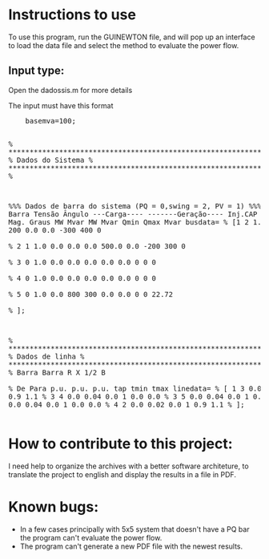 <!DOCTYPE html>
<html>
<head>
</head>
  <body>
    <h1>Instructions to use</h1>
    <p> To use this program, run the GUINEWTON file, and will pop up an interface to load the data file and select the method to evaluate the power flow.</p>
        <h2>Input type: </h2>
    <p>Open the dadossis.m for more details</p>
    <p>The input must have this format<p>
    <pre>
    basemva=100;

% ********************************************************************** %
%                             Dados do Sistema
% ********************************************************************** %

%%% Dados de barra do sistema (PQ = 0,swing = 2, PV = 1)
%%%
%        Barra Barra  Tensão  Ângulo   ---Carga----    -------Geração----     Inj.CAP
%        No    Tipo    Mag.    Graus    MW    Mvar      MW  Mvar  Qmin Qmax    Mvar
busdata=
%        [1       2     1.0     0.0     500    200       0.0  0.0   -300 400      0   
%         2       1     1.0     0.0     0.0    0.0     500.0  0.0   -200 300      0   
%         3       0     1.0     0.0     0.0    0.0       0.0  0.0     0   0       0    
%         4       0     1.0     0.0     0.0    0.0       0.0  0.0     0   0       0    
%         5       0     1.0     0.0     800    300       0.0  0.0     0   0     22.72  
%         ];
        

% ********************************************************************** %
%                             Dados de linha
% ********************************************************************** %
%         Barra  Barra    R      X     1/2 B   
%         De     Para    p.u.   p.u.   p.u.   tap   tmin tmax
linedata=
%         [ 1      3      0.0    0.02   0.0     1     0.9  1.1
%           3      4      0.0    0.04   0.0     1     0.0  0.0
%           3      5      0.0    0.04   0.0     1     0.0  0.0
%           4      5      0.0    0.04   0.0     1     0.0  0.0
%           4      2      0.0    0.02   0.0     1     0.9  1.1
%          ];
          </pre>
    <h1> How to contribute to this project: </h1>
    <p> I need help to organize the archives with a better software architeture, to translate the project to english and display the results in a file in PDF. </p>
    
   <h1> Known bugs:</h1>
    
   <ul>
    <li>  In a few cases principally with 5x5 system that doesn't have a PQ bar the program can't evaluate the power flow. </li>
    <li> The program can't generate a new PDF file with the newest results. </li>
    </ul>
   
    
    
  </body>
  </html>
  
